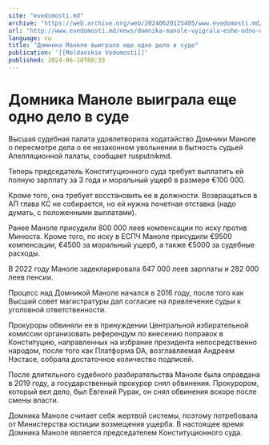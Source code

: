 ```yaml
---
site: "evedomosti.md"
archive: "https://web.archive.org/web/20240620125405/www.evedomosti.md/news/domnika-manole-vyigrala-eshe-odno-delo-v-sude"
url: "http://www.evedomosti.md/news/domnika-manole-vyigrala-eshe-odno-delo-v-sude"
language: ru
title: "Домника Маноле выиграла еще одно дело в суде"
publication: '[[Moldavskie Vedomosti]]'
published: 2024-06-10T08:33
---
```


# Домника Маноле выиграла еще одно дело в суде

Высшая судебная палата удовлетворила ходатайство Домники Маноле о пересмотре дела о ее незаконном увольнении в бытность судьей Апелляционной палаты, сообщает rusputnikmd.

Теперь председатель Конституционного суда требует выплатить ей полную зарплату за 3 года и моральный ущерб в размере €100 000.

Кроме того, она требует восстановить ее в должности. Возвращаться в АП глава КС не собирается, но ей нужна почетная отставка (надо думать, с положенными выплатами).

Ранее Маноле присудили 800 000 леев компенсации по иску против Минюста. Кроме того, по иску в ЕСПЧ Маноле присудили €9500 компенсации, €4500 за моральный ущерб, а также €5000 за судебные расходы.

В 2022 году Маноле задекларировала 647 000 леев зарплаты и 282 000 леев пенсии.

Процесс над Домникой Маноле начался в 2016 году, после того как Высший совет магистратуры дал согласие на привлечение судьи к уголовной ответственности.

Прокуроры обвиняли ее в принуждении Центральной избирательной комиссии организовать референдум по внесению поправок в Конституцию, направленных на избрание президента непосредственно народом, после того как Платформа DA, возглавляемая Андреем Нэстасе, собрала достаточное количество подписей.

После длительного судебного разбирательства Маноле была оправдана в 2019 году, а государственный прокурор снял обвинения. Прокурором, который вел дело, был Евгений Рурак, он снял обвинения вскоре после смены власти.

Домника Маноле считает себя жертвой системы, поэтому потребовала от Министерства юстиции возмещения ущерба. В настоящее время Домника Маноле является председателем Конституционного суда.